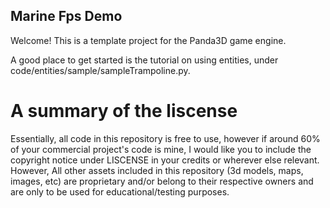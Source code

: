 ## Marine Fps Demo
Welcome! This is a template project for the Panda3D game engine.

A good place to get started is the tutorial on using entities, under code/entities/sample/sampleTrampoline.py.

# A summary of the liscense
Essentially, all code in this repository is free to use, however if around 60% of your commercial project's code is mine, I would like you to include the copyright notice under LISCENSE in your credits or wherever else relevant.
However, All other assets included in this repository (3d models, maps, images, etc) are proprietary and/or belong to their respective owners and are only to be used for educational/testing purposes.
